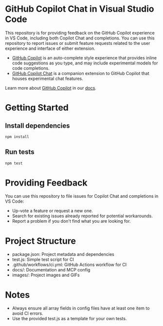 # GitHub Copilot Chat in Visual Studio Code

This repository is for providing feedback on the GitHub Copilot experience in VS Code, including both Copilot Chat and completions. You can use this repository to report issues or submit feature requests related to the user experience and interface of either extension.

- [GitHub Copilot](https://marketplace.visualstudio.com/items?itemName=GitHub.copilot) is an auto-complete style experience that provides inline code suggestions as you type, and may include experimental models for code completions.
- [GitHub Copilot Chat](https://marketplace.visualstudio.com/items?itemName=GitHub.copilot-chat) is a companion extension to GitHub Copilot that houses experimental chat features.

Learn more about [GitHub Copilot](https://github.com/features/copilot) in our [docs](https://code.visualstudio.com/docs/copilot/overview).

# Getting Started

## Install dependencies

```bash
npm install
```

## Run tests

```bash
npm test
```

# Providing Feedback

You can use this repository to file issues for Copilot Chat and completions in VS Code:

* Up-vote a feature or request a new one.
* Search for existing issues already reported for potential workarounds.
* Report a problem if you don't find what you are looking for.

# Project Structure
- package.json: Project metadata and dependencies
- test.js: Simple test script for CI
- .github/workflows/ci.yml: GitHub Actions workflow for CI
- docs/: Documentation and MCP config
- images/: Project images and GIFs

# Notes
- Always ensure all array fields in config files have at least one item to avoid CI errors.
- Use the provided test.js as a template for your own tests.
